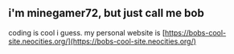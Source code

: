 ## i'm minegamer72, but just call me bob
coding is cool i guess.
my personal website is [https://bobs-cool-site.neocities.org/](https://bobs-cool-site.neocities.org/)

<!--
**minegamer72/minegamer72** is a ✨ _special_ ✨ repository because its `README.md` (this file) appears on your GitHub profile.

Here are some ideas to get you started:

- 🔭 I’m currently working on ...
- 🌱 I’m currently learning ...
- 👯 I’m looking to collaborate on ...
- 🤔 I’m looking for help with ...
- 💬 Ask me about ...
- 📫 How to reach me: ...
- 😄 Pronouns: ...
- ⚡ Fun fact: ...
-->
